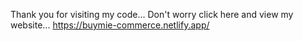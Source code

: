 Thank you for visiting my code...
Don't worry click here and view my website...
https://buymie-commerce.netlify.app/
